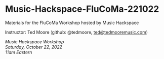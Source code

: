 # Music-Hackspace-FluCoMa-221022
Materials for the FluCoMa Workshop hosted by Music Hackspace

Instructor: Ted Moore (github: @tedmoore, ted@tedmooremusic.com)

_Music Hackspace Workshop_  
_Saturday, October 22, 2022_  
_11am Eastern_
